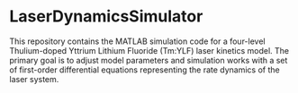 # LaserDynamicsSimulator
This repository contains the MATLAB simulation code for a four-level Thulium-doped Yttrium Lithium Fluoride (Tm:YLF) laser kinetics model. The primary goal is to adjust model parameters and simulation works with a set of first-order differential equations representing the rate dynamics of the laser system.
